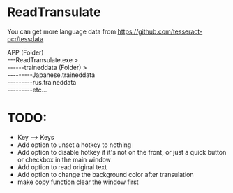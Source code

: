 # ReadTransulate

You can get more language data from https://github.com/tesseract-ocr/tessdata

APP (Folder)<br />
---ReadTransulate.exe ><br />
------traineddata (Folder) ><br />
---------Japanese.traineddata<br />
---------rus.traineddata<br />
---------etc...<br />


# TODO:
* Key --> Keys
* Add option to unset a hotkey to nothing
* Add option to disable hotkey if it's not on the front, or just a quick button or checkbox in the main window
* Add option to read original text
* Add option to change the background color after transulation
* make copy function clear the window first
